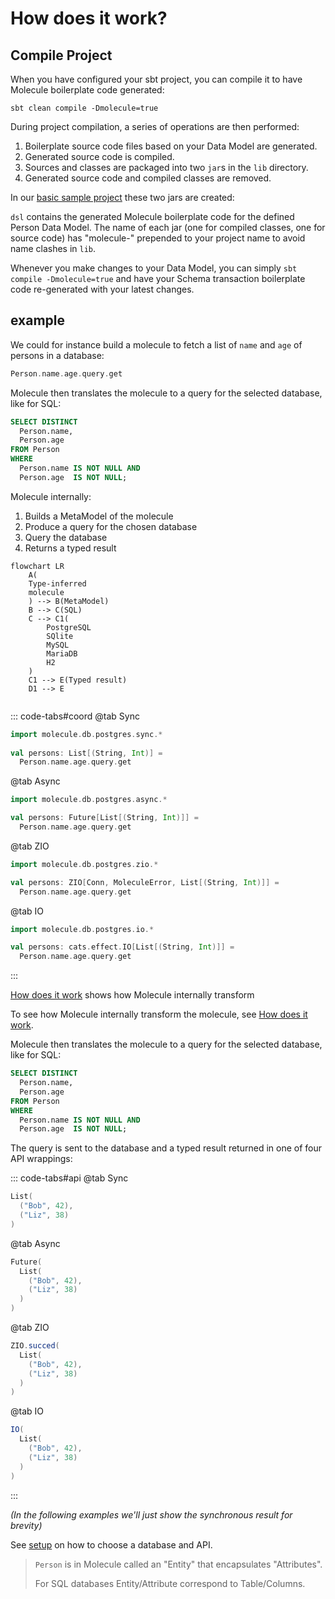 
# How does it work?


## Compile Project

When you have configured your sbt project, you can compile it to have Molecule boilerplate code generated:

```
sbt clean compile -Dmolecule=true
```

During project compilation, a series of operations are then performed:

1. Boilerplate source code files based on your Data Model are generated.
2. Generated source code is compiled.
3. Sources and classes are packaged into two `jar`s in the `lib` directory.
4. Generated source code and compiled classes are removed.


In our [basic sample project](https://github.com/scalamolecule/molecule-samples/tree/main/molecule-basic) these two jars are created:

[//]: # (![]&#40;/img/page/setup/setup3.png&#41;)

`dsl` contains the generated Molecule boilerplate code for the defined Person Data Model. The name of each jar (one for compiled classes, one for source code) has "molecule-" prepended to your project name to avoid name clashes in `lib`.

Whenever you make changes to your Data Model, you can simply `sbt compile -Dmolecule=true` and have your Schema transaction boilerplate code re-generated with your latest changes.



## example

We could for instance build a molecule to fetch a list of `name` and `age` of persons in a database:


```scala
Person.name.age.query.get
```


Molecule then translates the molecule to a query for the selected database, like for SQL:

```sql
SELECT DISTINCT
  Person.name,
  Person.age
FROM Person
WHERE
  Person.name IS NOT NULL AND
  Person.age  IS NOT NULL;
```



Molecule internally:

1) Builds a MetaModel of the molecule
2) Produce a query for the chosen database
3) Query the database
4) Returns a typed result


```mermaid
flowchart LR
    A(
    Type-inferred
    molecule
    ) --> B(MetaModel)
    B --> C(SQL)
    C --> C1(
        PostgreSQL
        SQlite
        MySQL
        MariaDB
        H2
    )
    C1 --> E(Typed result)
    D1 --> E
    
```

::: code-tabs#coord
@tab Sync
```scala
import molecule.db.postgres.sync.*
       
val persons: List[(String, Int)] = 
  Person.name.age.query.get
```

@tab Async
```scala
import molecule.db.postgres.async.*

val persons: Future[List[(String, Int)]] = 
  Person.name.age.query.get
```

@tab ZIO
```scala
import molecule.db.postgres.zio.*

val persons: ZIO[Conn, MoleculeError, List[(String, Int)]] = 
  Person.name.age.query.get
```

@tab IO
```scala
import molecule.db.postgres.io.* 

val persons: cats.effect.IO[List[(String, Int)]] = 
  Person.name.age.query.get
```
:::


[How does it work](/docs/developer/how-doew-it-work) shows how Molecule internally transform

To see how Molecule internally transform the molecule, see [How does it work](/docs/developer/how-doew-it-work).





Molecule then translates the molecule to a query for the selected database, like for SQL:

```sql
SELECT DISTINCT
  Person.name,
  Person.age
FROM Person
WHERE
  Person.name IS NOT NULL AND
  Person.age  IS NOT NULL;
```
The query is sent to the database and a typed result returned in one of four API wrappings:

::: code-tabs#api
@tab Sync

```scala
List(
  ("Bob", 42),
  ("Liz", 38)
)
```

@tab Async

```scala
Future(
  List(
    ("Bob", 42),
    ("Liz", 38)
  )
)
```

@tab ZIO

```scala
ZIO.succed(
  List(
    ("Bob", 42),
    ("Liz", 38)
  )
)
```

@tab IO

```scala
IO(
  List(
    ("Bob", 42),
    ("Liz", 38)
  )
)
```
:::

_(In the following examples we'll just show the synchronous result for brevity)_


See [setup](/docs/setup) on how to choose a database and API.

[//]: # (#### Namespaces and Attributes)



[//]: # (> [!note])
> `Person` is in Molecule called an "Entity" that encapsulates "Attributes".
>
> For SQL databases Entity/Attribute correspond to Table/Columns. 